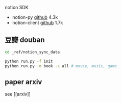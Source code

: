 notion SDK
- notion-py [github](https://github.com/jamalex/notion-py) 4.3k
- notion-client [github](https://github.com/ramnes/notion-sdk-py) 1.7k


## 豆瓣 douban
```sh
cd _ref/notion_sync_data

python run.py -f init
python run.py -m book -s all # movie, music, game
```

## paper arxiv
see [[arxiv]]
